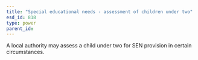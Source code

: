 ```yaml
---
title: "Special educational needs - assessment of children under two"
esd_id: 818
type: power
parent_id:  
---
```


A local authority may assess a child under two for SEN provision in certain circumstances.

